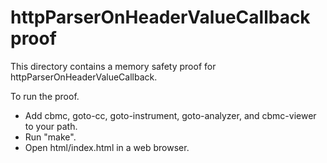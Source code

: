 httpParserOnHeaderValueCallback proof
==============

This directory contains a memory safety proof for httpParserOnHeaderValueCallback.

To run the proof.
* Add cbmc, goto-cc, goto-instrument, goto-analyzer, and cbmc-viewer
  to your path.
* Run "make".
* Open html/index.html in a web browser.